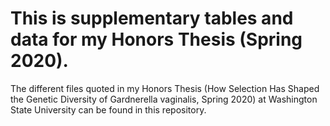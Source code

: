 # This is supplementary tables and data for my Honors Thesis (Spring 2020). 
 The different files quoted in my Honors Thesis (How Selection Has Shaped the Genetic Diversity of Gardnerella vaginalis, Spring 2020) at Washington State University can be found in this repository. 
